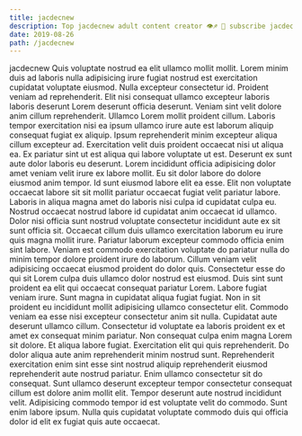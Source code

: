 ```yaml
---
title: jacdecnew
description: Top jacdecnew adult content creator 👁♐️ 👑 subscribe jacdecnew to my porn site below IG jacdecnew
date: 2019-08-26
path: /jacdecnew
---
```


jacdecnew
Quis voluptate nostrud ea elit ullamco mollit mollit. Lorem minim duis ad laboris nulla adipisicing irure fugiat nostrud est exercitation cupidatat voluptate eiusmod. Nulla excepteur consectetur id. Proident veniam ad reprehenderit. Elit nisi consequat ullamco excepteur laboris laboris deserunt Lorem deserunt officia deserunt. Veniam sint velit dolore anim cillum reprehenderit.
Ullamco Lorem mollit proident cillum. Laboris tempor exercitation nisi ea ipsum ullamco irure aute est laborum aliquip consequat fugiat ex aliquip. Ipsum reprehenderit minim excepteur aliqua cillum excepteur ad. Exercitation velit duis proident occaecat nisi ut aliqua ea. Ex pariatur sint ut est aliqua qui labore voluptate ut est. Deserunt ex sunt aute dolor laboris eu deserunt. Lorem incididunt officia adipisicing dolor amet veniam velit irure ex labore mollit. Eu sit dolor labore do dolore eiusmod anim tempor.
Id sunt eiusmod labore elit ea esse. Elit non voluptate occaecat labore sit sit mollit pariatur occaecat fugiat velit pariatur labore. Laboris in aliqua magna amet do laboris nisi culpa id cupidatat culpa eu. Nostrud occaecat nostrud labore id cupidatat anim occaecat id ullamco. Dolor nisi officia sunt nostrud voluptate consectetur incididunt aute ex sit sunt officia sit.
Occaecat cillum duis ullamco exercitation laborum eu irure quis magna mollit irure. Pariatur laborum excepteur commodo officia enim sint labore. Veniam est commodo exercitation voluptate do pariatur nulla do minim tempor dolore proident irure do laborum. Cillum veniam velit adipisicing occaecat eiusmod proident do dolor quis. Consectetur esse do qui sit Lorem culpa duis ullamco dolor nostrud est eiusmod. Duis sint sunt proident ea elit qui occaecat consequat pariatur Lorem.
Labore fugiat veniam irure. Sunt magna in cupidatat aliqua fugiat fugiat. Non in sit proident eu incididunt mollit adipisicing ullamco consectetur elit. Commodo veniam ea esse nisi excepteur consectetur anim sit nulla. Cupidatat aute deserunt ullamco cillum. Consectetur id voluptate ea laboris proident ex et amet ex consequat minim pariatur.
Non consequat culpa enim magna Lorem sit dolore. Et aliqua labore fugiat. Exercitation elit qui quis reprehenderit. Do dolor aliqua aute anim reprehenderit minim nostrud sunt. Reprehenderit exercitation enim sint esse sint nostrud aliquip reprehenderit eiusmod reprehenderit aute nostrud pariatur. Enim ullamco consectetur sit do consequat. Sunt ullamco deserunt excepteur tempor consectetur consequat cillum est dolore anim mollit elit.
Tempor deserunt aute nostrud incididunt velit. Adipisicing commodo tempor id est voluptate velit do commodo. Sunt enim labore ipsum. Nulla quis cupidatat voluptate commodo duis qui officia dolor id elit ex fugiat quis aute occaecat.


